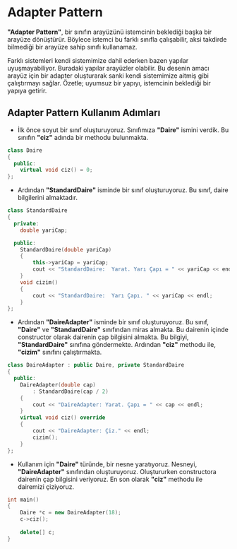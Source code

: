 # Adapter Pattern

**"Adapter Pattern"**, bir sınıfın arayüzünü istemcinin beklediği başka bir arayüze dönüştürür. Böylece istemci bu farklı sınıfla çalışabilir, aksi takdirde bilmediği bir arayüze sahip sınıfı kullanamaz. 

Farklı sistemleri kendi sistemimize dahil ederken bazen yapılar uyuşmayabiliyor. Buradaki yapılar arayüzler olabilir. Bu desenin amacı arayüz için bir adapter oluşturarak sanki kendi sistemimize aitmiş gibi çalıştırmayı sağlar. Özetle; uyumsuz bir yapıyı, istemcinin beklediği bir yapıya getirir.

## Adapter Pattern Kullanım Adımları

* İlk önce soyut bir sınıf oluşturuyoruz. Sınıfımıza **"Daire"** ismini verdik. Bu sınıfın **"ciz"** adında bir methodu bulunmakta.

```cpp
class Daire
{
  public:
    virtual void ciz() = 0;
};
```

* Ardından **"StandardDaire"** isminde bir sınıf oluşturuyoruz. Bu sınıf, daire bilgilerini almaktadır.

```cpp
class StandardDaire
{
  private:
    double yariCap;

  public:
    StandardDaire(double yariCap)
    {
        this->yariCap = yariCap;
        cout << "StandardDaire:  Yarat. Yarı Çapı = " << yariCap << endl;
    }
    void cizim()
    {
        cout << "StandardDaire:  Yarı Çapı. " << yariCap << endl;
    }
};
```

* Ardından **"DaireAdapter"** isminde bir sınıf oluşturuyoruz. Bu sınıf, **"Daire"** ve **"StandardDaire"** sınıfından miras almakta. Bu dairenin içinde constructor olarak dairenin çap bilgisini almakta. Bu bilgiyi, **"StandardDaire"** sınıfına göndermekte. Ardından **"ciz"** methodu ile, **"cizim"** sınıfını çalıştırmakta.

```cpp
class DaireAdapter : public Daire, private StandardDaire 
{
  public:
    DaireAdapter(double cap)
        : StandardDaire(cap / 2)
    {
        cout << "DaireAdapter: Yarat. Çapı = " << cap << endl;
    }
    virtual void ciz() override
    {
        cout << "DaireAdapter: Çiz." << endl;
        cizim();
    }
};
```

* Kullanım için **"Daire"** türünde, bir nesne yaratıyoruz. Nesneyi, **"DaireAdapter"** sınıfından oluşturuyoruz. Oluştururken constructora dairenin çap bilgisini veriyoruz. En son olarak **"ciz"** methodu ile dairemizi çiziyoruz.

```cpp
int main()
{
    Daire *c = new DaireAdapter(18);
    c->ciz();
    
    delete[] c;
}
```
